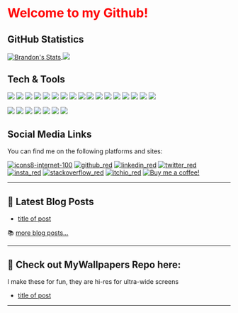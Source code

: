 

<!-- MAIN HEADER -->
# <span style="color:red"> **Welcome to my Github!** </span>   
<!--Markdown does not support color, so you have to in-line html into it?? does not work :( will look for other ways... after coffee, one day...-->





## GitHub Statistics
<!-- Hosted on vercel (own vercel instance-see here: https://vercel.com/brandonrreed/github-readme-stats-personal-backup) -->

<a href="https://github.com/BrandonRReed/BrandonRReed">
  <img align="center" src="https://github-readme-stats-personal-backup.vercel.app/api?username=BrandonRReed&show_icons=true&line_height=27&count_private=true&title_color=cc0000&text_color=c9cacc&icon_color=84628F&bg_color=DEG,1d1f21,000000" alt="Brandon's Stats" />
</a>

<a href="https://github.com/BrandonRReed/BrandonRReed">
  <img align="top" src="https://github-readme-stats-personal-backup.vercel.app/api/top-langs/?username=BrandonRReed&&layout=compact&title_color=cc0000&text_color=ffffff&icon_color=2bbc8a&bg_color=DEG,1d1f21,000000&langs_count=6" />
</a>


<!-- <a href="https://github.com/BrandonRReed/BrandonRReed">
  <img align="center" src="https://github-readme-stats.vercel.app/api?username=BrandonRReed&show_icons=true&line_height=27&count_private=true&title_color=cc0000&text_color=c9cacc&icon_color=2bbc8a&bg_color=1d1f21" alt="Brandon's GitHub Stats" />

<a href="https://github.com/BrandonRReed/BrandonRReed">
  <img align="top" src="https://github-readme-stats.vercel.app/api/top-langs/?username=BrandonRReed&hide=java,html,tex&title_color=ffffff&text_color=cc0000&icon_color=2bbc8a&bg_color=1d1f21&langs_count=6"

</a>  -->



<!--![Your Repository's Stats](https://contrib.rocks/image?repo=Tanu-N-Prabhu/Python)--> <!--**shows contributors for collaborative repos-->




## Tech & Tools
<!--"note: color options: blueviolet, 2bbc8a (mintgreen), darkgrey, red" -->
<!--"see also: https://www.color-hex.com/color/cc0000 -->
<!-- Github profiles are designed using markdown, see guide here: https://docs.github.com/en/get-started/writing-on-github/getting-started-with-writing-and-formatting-on-github/basic-writing-and-formatting-syntax -->
<!-- see also: https://simpleicons.org/ -->
![](https://img.shields.io/badge/OS-Windows-informational?style=plastic&logo=Windows&logoColor=white&color=cc0000)
![](https://img.shields.io/badge/OS-Linux-informational?style=plastic&logo=linux&logoColor=white&color=cc0000)
![](https://img.shields.io/badge/OS-Kali%20Linux-informational?style=plastic&logo=Kali-Linux&logoColor=white&color=cc0000)
![](https://img.shields.io/badge/OS-Android-cc0000.svg?style=plastic&logo=Android&logoColor=white&color=cc0000)
![](https://img.shields.io/badge/Shell-Bash-informational?style=plastic&logo=gnu-bash&logoColor=white&color=cc0000)
![](https://img.shields.io/badge/Code-C%23-informational?style=plastic&logo=C-sharp&logoColor=white&color=cc0000)
![](https://img.shields.io/badge/Code-Python-informational?style=plastic&logo=python&logoColor=white&color=cc0000)
![](https://img.shields.io/badge/Code-JavaScript-informational?style=plastic&logo=javascript&logoColor=white&color=cc0000)
![](https://img.shields.io/badge/Code-Rust-informational?style=plastic&logo=Rust&logoColor=white&color=cc0000)
![](https://img.shields.io/badge/Code-css3-1572B6.svg?style=plastic&logo=CSS3&logoColor=white&color=cc0000)
![](https://img.shields.io/badge/Code-html5-informational?style=plastic&logo=html5&logoColor=white&color=cc0000)
![](https://img.shields.io/badge/Code-Markdown-cc0000.svg?style=plastic&logo=Markdown&logoColor=white&color=cc0000)
![](https://img.shields.io/badge/Tools-Raspberry%20Pi-informational?style=plastic&logo=Raspberry-Pi&logoColor=white&color=cc0000)
![](https://img.shields.io/badge/Tools-Home%20Assistant-cc0000.svg?style=plastic&logo=Home-Assistant&logoColor=white)
![](https://img.shields.io/badge/Tools-mySQL-informational?style=plastic&logo=mysql&logoColor=white&color=cc0000)
![](https://img.shields.io/badge/Tools-Docker-informational?style=plastic&logo=docker&logoColor=white&color=cc0000)
![](https://img.shields.io/badge/Tools-Kubernetes-informational?style=plastic&logo=kubernetes&logoColor=white&color=cc0000)



![](https://img.shields.io/badge/conda-cc0000.svg?&style=for-the-badge&logo=anaconda&logoColor=white)
![](https://img.shields.io/badge/Spyder%20Ide-cc0000?style=for-the-badge&logo=spyder%20ide&logoColor=white)
![](https://img.shields.io/badge/Atom-cc0000?style=for-the-badge&logo=Atom&logoColor=white)
![](https://img.shields.io/badge/Tableau-cc0000?style=for-the-badge&logo=Tableau&logoColor=white)
![](https://img.shields.io/badge/Microsoft_Excel-cc0000?style=for-the-badge&logo=microsoft-excel&logoColor=white)
![](https://img.shields.io/badge/Tauri-cc0000.svg?style=for-the-badge&logo=Tauri&logoColor=white)
![](https://img.shields.io/badge/Unity-cc0000?style=for-the-badge&logo=unity&logoColor=white)




<!-- Profile view badge -->
<!--![Profile View Counter](https://komarev.com/ghpvc/?username=BrandonRReed)-->





<!-- ////Actual text//// -->
## Social Media Links
You can find me on the following platforms and sites:

[![icons8-internet-100](https://user-images.githubusercontent.com/95740818/208879126-f050a4ee-c0d1-420b-a0bf-37ac94ba65dc.png)](https://brandonreed.dev/)
[![github_red](https://user-images.githubusercontent.com/95740818/208837732-24505bad-82ac-4cd2-a727-ec226b43e563.svg)](https://github.com/BrandonRReed)
[![linkedin_red](https://user-images.githubusercontent.com/95740818/208837762-db936d20-e0ee-4a45-979e-2375daececd9.svg)](https://www.linkedin.com/in/brandonrreed1/)
[![twitter_red](https://user-images.githubusercontent.com/95740818/208838184-4611c722-54da-4cda-9cc3-b86181c8fbe7.svg)](https://twitter.com/brandonrreed)
[![insta_red](https://user-images.githubusercontent.com/95740818/208837778-83a163c8-d0e1-4a62-b302-9f2855f4664b.svg)](https://www.instagram.com/)
[![stackoverflow_red](https://user-images.githubusercontent.com/95740818/208838152-206247b4-4934-47b5-a90b-7a45b41051cf.svg)](https://stackoverflow.com/)
[![itchio_red](https://user-images.githubusercontent.com/95740818/208839321-64e4a867-65be-47f4-90c2-543cd646257d.png)](https://star-drifter.itch.io/)
[![Buy me a coffee!](https://github.com/BrandonRReed/sticker-icons-Red-/blob/main/red_icons/coffee_red.png)](https://www.buymeacoffee.com/stardrifter)


<!-- Icons -->

[1.2]: http://i.imgur.com/wWzX9uB.png (twitter icon without padding)
[2.1]: https://raw.githubusercontent.com/BrandonRReed/BrandonRReed/master/#0A66C2 (LinkedIn icon without padding)

<!-- Links to your social media accounts -->

[3]: https://twitter.com/brandonrreed
[2]: https://www.linkedin.com/in/brandonrreed1/


---

## 📕 Latest Blog Posts

<!-- BLOG-POST-LIST:START -->
- [title of post](link)

<!-- BLOG-POST-LIST:END -->

:books: [more blog posts...](www.brandonreed.dev)

---

## 📕 Check out MyWallpapers Repo here:

I make these for fun, they are hi-res for ultra-wide screens
- [title of post](link)

---











<!--
HOW TO MAKE DROP DOWN 
<details>
  ## <summary> 📕 Check out MyWallpapers Repo here: </summary>

I make these for fun, they are hi-res for ultra-wide screens
- [title of post](link)

</details>
-->



<!-- Flask documentation: https://flask.palletsprojects.com/en/2.2.x/tutorial/ -->


<!--
**BrandonRReed/BrandonRReed** is a ✨ _special_ ✨ repository because its `README.md` (this file) appears on your GitHub profile.

Here are some ideas to get you started:

- 🔭 I’m currently working on ...
- 🌱 I’m currently learning ...
- 👯 I’m looking to collaborate on ...
- 🤔 I’m looking for help with ...
- 💬 Ask me about ...
- 📫 How to reach me: ...
- 😄 Pronouns: ...
- ⚡ Fun fact: ...
-->
